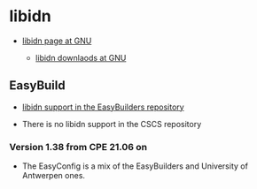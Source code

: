 # libidn

  * [libidn page at GNU](https://www.gnu.org/software/libidn/)

      * [libidn downlaods at GNU](https://ftp.gnu.org/gnu/libidn/)

## EasyBuild

  * [libidn support in the EasyBuilders repository](https://github.com/easybuilders/easybuild-easyconfigs/tree/main/easybuild/easyconfigs/l/libidn)

  * There is no libidn support in the CSCS repository


### Version 1.38 from CPE 21.06 on

  * The EasyConfig is a mix of the EasyBuilders and University of Antwerpen ones.
